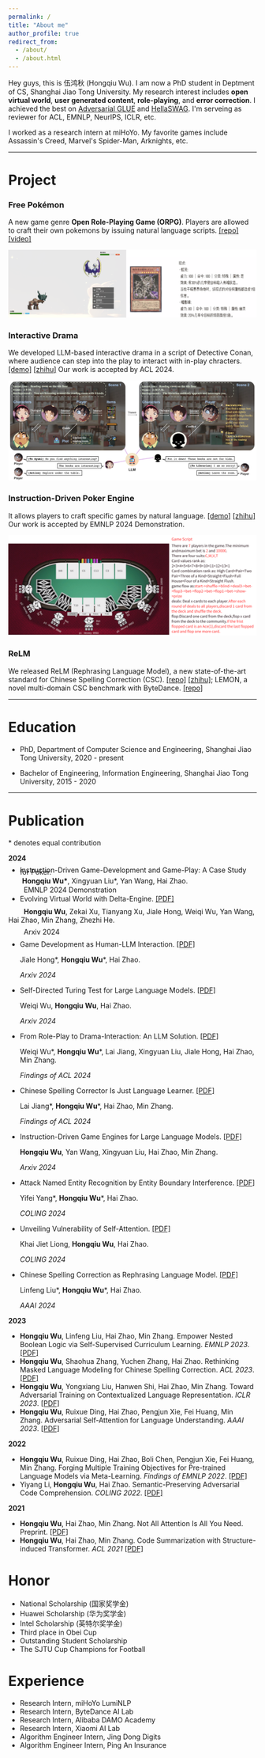 ```yaml
---
permalink: /
title: "About me"
author_profile: true
redirect_from: 
  - /about/
  - /about.html
---
```


Hey guys, this is 伍鸿秋 (Hongqiu Wu). I am now a PhD student in Deptment of CS, Shanghai Jiao Tong University.
My research interest includes **open virtual world**, **user generated content**, **role-playing**, and **error correction**. I achieved the best on [Adversarial GLUE](https://adversarialglue.github.io) and [HellaSWAG](https://leaderboard.allenai.org/hellaswag/submissions/public). I'm serveing as reviewer for ACL, EMNLP, NeurIPS, ICLR, etc.

I worked as a research intern at miHoYo.
My favorite games include Assassin's Creed, Marvel's Spider-Man, Arknights, etc.

---
# Project

### Free Pokémon

A new game genre **Open Role-Playing Game (ORPG)**. Players are allowed to craft their own pokemons by issuing natural language scripts. [[repo]](https://github.com/gingasan/delta-engine/tree/main/delta-pokemon) [[video]](https://www.bilibili.com/video/BV1FtYkehEHF)

![](frpm.png)



### Interactive Drama

We developed LLM-based interactive drama in a script of Detective Conan, where audience can step into the play to interact with in-play chracters. [[demo]](https://www.bilibili.com/video/BV1sZ421x7oU/?vd_source=e0570b35759018455d30551c1e16a676) [[zhihu]](https://zhuanlan.zhihu.com/p/698845230) Our work is accepted by ACL 2024.

![](drama.png)



### Instruction-Driven Poker Engine

It allows players to craft specific games by natural language. [[demo]](https://www.bilibili.com/video/BV1dA4m1w7xr/?spm_id_from=333.999.0.0&vd_source=e0570b35759018455d30551c1e16a676) [[zhihu]](https://zhuanlan.zhihu.com/p/690984411) Our work is accepted by EMNLP 2024 Demonstration.

![](dt.jpg)



### ReLM

We released ReLM (Rephrasing Language Model), a new state-of-the-art standard for Chinese Spelling Correction (CSC). [[repo]](https://github.com/gingasan/lemon) [[zhihu]](https://zhuanlan.zhihu.com/p/666826419); LEMON, a novel multi-domain CSC benchmark with ByteDance. [[repo]](https://github.com/gingasan/lemon)

---

# Education

* PhD, Department of Computer Science and Engineering, Shanghai Jiao Tong University, 2020 - present

* Bachelor of Engineering, Information Engineering, Shanghai Jiao Tong University, 2015 - 2020

---

# Publication

\* denotes equal contribution

**2024**

<ul style="line-height: 0.3">
  <li>Instruction-Driven Game-Development and Game-Play: A Case Study for Poker.</li>
</ul>
<p style="line-height: 0.3;margin-left: 2em;"><strong>Hongqiu Wu*</strong>, Xingyuan Liu*, Yan Wang, Hai Zhao.</p>
<p style="line-height: 0.3">&nbsp;&nbsp;&nbsp;&nbsp;&nbsp;&nbsp;&nbsp;&nbsp;EMNLP 2024 Demonstration</p>

<ul style="line-height: 0.3">
  <li>Evolving Virtual World with Delta-Engine. <a href="https://arxiv.org/pdf/2408.05842">[PDF]</a></li>
</ul>
<p style="word-wrap: break-word;">&nbsp;&nbsp;&nbsp;&nbsp;&nbsp;&nbsp;&nbsp;&nbsp;<strong>Hongqiu Wu</strong>, Zekai Xu, Tianyang Xu, Jiale Hong, Weiqi Wu, Yan Wang, Hai Zhao, Min Zhang, Zhezhi He.</p>
<p style="line-height: 0.3">&nbsp;&nbsp;&nbsp;&nbsp;&nbsp;&nbsp;&nbsp;&nbsp;Arxiv 2024</p>

* Game Development as Human-LLM Interaction. [[PDF]](https://arxiv.org/pdf/2408.09386)

  Jiale Hong\*, **Hongqiu Wu**\*, Hai Zhao.

  *Arxiv 2024*
* Self-Directed Turing Test for Large Language Models. [[PDF]](https://arxiv.org/pdf/2408.09853)

  Weiqi Wu, **Hongqiu Wu**, Hai Zhao.

  *Arxiv 2024*
* From Role-Play to Drama-Interaction: An LLM Solution. [[PDF]](https://arxiv.org/pdf/2405.14231)

  Weiqi Wu\*, **Hongqiu Wu**\*, Lai Jiang, Xingyuan Liu, Jiale Hong, Hai Zhao, Min Zhang.

  *Findings of ACL 2024*
* Chinese Spelling Corrector Is Just Language Learner. [[PDF]](https://aclanthology.org/2024.findings-acl.413.pdf)

  Lai Jiang\*, **Hongqiu Wu**\*, Hai Zhao, Min Zhang.

  *Findings of ACL 2024*
* Instruction-Driven Game Engines for Large Language Models. [[PDF]](https://arxiv.org/pdf/2404.00276)

  **Hongqiu Wu**, Yan Wang, Xingyuan Liu, Hai Zhao, Min Zhang.

  *Arxiv 2024*
* Attack Named Entity Recognition by Entity Boundary Interference. [[PDF]](https://arxiv.org/pdf/2305.05253)

  Yifei Yang\*, **Hongqiu Wu**\*, Hai Zhao.

  *COLING 2024*
* Unveiling Vulnerability of Self-Attention. [[PDF]](https://arxiv.org/pdf/2402.16470)

  Khai Jiet Liong, **Hongqiu Wu**, Hai Zhao.

  *COLING 2024*
* Chinese Spelling Correction as Rephrasing Language Model. [[PDF]](https://arxiv.org/pdf/2308.08796)

  Linfeng Liu\*, **Hongqiu Wu**\*, Hai Zhao.

  *AAAI 2024*

**2023**

* **Hongqiu Wu**, Linfeng Liu, Hai Zhao, Min Zhang. Empower Nested Boolean Logic via Self-Supervised Curriculum Learning. *EMNLP 2023*. [[PDF]](https://aclanthology.org/2023.emnlp-main.847.pdf)
* **Hongqiu Wu**, Shaohua Zhang, Yuchen Zhang, Hai Zhao. Rethinking Masked Language Modeling for Chinese Spelling Correction. *ACL 2023*. [[PDF]](https://aclanthology.org/2023.acl-long.600.pdf)
* **Hongqiu Wu**, Yongxiang Liu, Hanwen Shi, Hai Zhao, Min Zhang. Toward Adversarial Training on Contextualized Language Representation. *ICLR 2023*. [[PDF]](https://arxiv.org/pdf/2305.04557.pdf)
* **Hongqiu Wu**, Ruixue Ding, Hai Zhao, Pengjun Xie, Fei Huang, Min Zhang. Adversarial Self-Attention for Language Understanding. *AAAI 2023*. [[PDF]](https://arxiv.org/pdf/2206.12608)

**2022**

* **Hongqiu Wu**, Ruixue Ding, Hai Zhao, Boli Chen, Pengjun Xie, Fei Huang, Min Zhang. Forging Multiple Training Objectives for Pre-trained Language Models via Meta-Learning. *Findings of EMNLP 2022*. [[PDF]](https://aclanthology.org/2022.findings-emnlp.482.pdf)
* Yiyang Li, **Hongqiu Wu**, Hai Zhao. Semantic-Preserving Adversarial Code Comprehension. *COLING 2022*. [[PDF]](https://aclanthology.org/2022.coling-1.267.pdf)

**2021**

* **Hongqiu Wu**, Hai Zhao, Min Zhang. Not All Attention Is All You Need. Preprint. [[PDF]](https://arxiv.org/pdf/2104.04692)
* **Hongqiu Wu**, Hai Zhao, Min Zhang. Code Summarization with Structure-induced Transformer. *ACL 2021* [[PDF]](https://aclanthology.org/2021.findings-acl.93.pdf)

# Honor
* National Scholarship (国家奖学金)
* Huawei Scholarship (华为奖学金)
* Intel Scholarship (英特尔奖学金)
* Third place in Obei Cup
* Outstanding Student Scholarship
* The SJTU Cup Champions for Football

# Experience
* Research Intern, miHoYo LumiNLP
* Research Intern, ByteDance AI Lab
* Research Intern, Alibaba DAMO Academy
* Research Intern, Xiaomi AI Lab
* Algorithm Engineer Intern, Jing Dong Digits
* Algorithm Engineer Intern, Ping An Insurance
